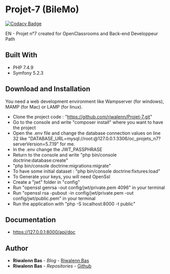 # Projet-7 (BileMo)

[![Codacy Badge](https://api.codacy.com/project/badge/Grade/a9796cbb1b5045a2a71674dcf3f2edc2)](https://app.codacy.com/gh/riwalenn/Projet-7?utm_source=github.com&utm_medium=referral&utm_content=riwalenn/Projet-7&utm_campaign=Badge_Grade_Settings)

EN - Projet n°7 created for OpenClassrooms and Back-end Developpeur Path

## Built With
*   PHP 7.4.9
*   Symfony 5.2.3

## Download and Installation
You need a web development environment like Wampserver (for windows), MAMP (for Mac) or LAMP (for linux).

*   Clone the project code : "https://github.com/riwalenn/Projet-7.git"
*   Go to the console and write "composer install" where you want to have the project
*   Open the .env file and change the database connection values on line 32 like "DATABASE_URL=mysql://root:@127.0.0.1:3306/oc_projets_n7?serverVersion=5.7.19" for me.
*   In the .env change the JWT_PASSPHRASE
*   Return to the console and write "php bin/console doctrine:database:create"
*   "php bin/console doctrine:migrations:migrate"
*   To have some initial dataset : "php bin/console doctrine:fixtures:load"
*   To Generate your keys, you will need OpenSsl
*   Create a "jwt" folder in "config"
*   Run "openssl genrsa -out config/jwt/private.pem 4096" in your terminal 
*   Run "openssl rsa -pubout -in config/jwt/private.pem -out config/jwt/public.pem" in your terminal 
*   Run the application with "php -S localhost:8000 -t public"

## Documentation
* https://127.0.0.1:8000/api/doc

## Author
*   **Riwalenn Bas** - *Blog* - [Riwalenn Bas](https://www.riwalennbas.com)
*   **Riwalenn Bas** - *Repositories* - [Github](https://github.com/riwalenn?tab=repositories)